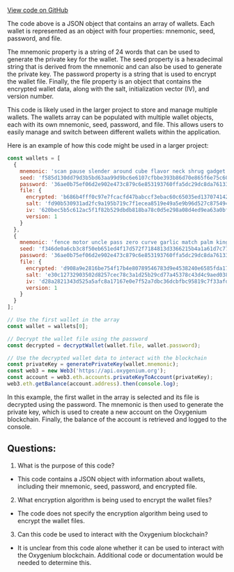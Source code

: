 [View code on GitHub](https://github.com/oxygenium-network/oxygenium-web3/packages/web3/src/signer/fixtures/wallets.json)

The code above is a JSON object that contains an array of wallets. Each wallet is represented as an object with four properties: mnemonic, seed, password, and file. 

The mnemonic property is a string of 24 words that can be used to generate the private key for the wallet. The seed property is a hexadecimal string that is derived from the mnemonic and can also be used to generate the private key. The password property is a string that is used to encrypt the wallet file. Finally, the file property is an object that contains the encrypted wallet data, along with the salt, initialization vector (IV), and version number.

This code is likely used in the larger project to store and manage multiple wallets. The wallets array can be populated with multiple wallet objects, each with its own mnemonic, seed, password, and file. This allows users to easily manage and switch between different wallets within the application.

Here is an example of how this code might be used in a larger project:

```javascript
const wallets = [
  {
    mnemonic: 'scan pause slender around cube flavor neck shrug gadget ramp rude lend capable tone nose unhappy gift across cluster minor tragic fever detail script',
    seed: 'f585d130dd79d3b5bd63aa99d9bc6e6107cfbbe393b86d70e865f6e75c60a37496afc1b25cd4d1ab3b82d9b41f469c6c112a9f310e441814147ff27a5d65882b',
    password: '36ae0b75ef06d2e902e473c879c6e853193760ffa5dc29dc8da76133149e0892',
    file: {
      encrypted: 'b686b4fff0c97e7fcacfd47babccf3ebac60c65035ed1370741424b3de5dbb75d87ac7f7bc0a2309725ec3370c53cd0bc705e3d1e919cdbad539d334398498d29b97689b37c9447b4aaeef3b99d11cadb85028ece6baa62fe74750a26d02f06a71b8e2ff69e112d78999c7f787a7029120bc25ad28e2acfaf4f088b30fea2973e30bd3ced24880a610c121ceddab4e271c17d6dcd0bcec7e6aff921c9409a0bb2e478a5028f1aacc70c72ee7fc64ebc58b4e63db',
      salt: 'fd90b530931ad2fc9a195b719c7f1ecea8519e49a5e9b96d527c87549445c587dd34385f28446b570062286e79600430d190a885198b224e1b10678a0cd6648b',
      iv: '620bec5b5c612ac5f1f82b529dbdb818ba78c0d5e298a08d4ed9ea63a0bf762ca54414d12bd312e101d16ef95350c46b5ea18cf78d83ed025d5a400406bcdf70',
      version: 1
    }
  },
  {
    mnemonic: 'fence motor uncle pass zero curve garlic match palm kingdom quality keep undo scissors host lend ginger human loop mad sting horse swap track',
    seed: 'f346de0a6cb3c8f50eb651ed4f17d572f7184813d3366215b4a1a61d7c776bedca41373d9008176bac8cb2ff8216d5cc3542f37fd520b4938295ca85013dbb3c',
    password: '36ae0b75ef06d2e902e473c879c6e853193760ffa5dc29dc8da76133149e0892',
    file: {
      encrypted: 'd908a9e2816be754f17b4e80789546783d9e4538240e6585fda17c16343569d03aaac0a10c61122e23d9aa1c988f55d9e88b4d7b271e1f631e8aee02d5dc9e077e6150732381ec06c6f18d4fdde7ed3e09494762d002232a12fbcb5d1f0ca9ac3e6d964d3eb06ed530b10b8b151a66e2ea1eb4e60241b24c631edb31aa7ae99cf5c7f74692f39c534e7deee4e168375da2e6b93b7236fdfcafaade2d2e641498e61888b16d05147a43bb8024',
      salt: 'e30c12732903502d8257cec78c3a1d25b29cd77a45378c43d4c9aed0386fd3c278149354221bdcf18e156d6384f1cb20c120975957f37fa433526f516528d597',
      iv: 'd28a2821343d525a5afc8a17167e0e7f52a7dbc36dcbfbc95819c7f33afd5c6a1cc97a65a2b2bc95387b220a2e9fda7237bd897dfd59ab98e9a7add0c5eeab30',
      version: 1
    }
  }
];

// Use the first wallet in the array
const wallet = wallets[0];

// Decrypt the wallet file using the password
const decrypted = decryptWallet(wallet.file, wallet.password);

// Use the decrypted wallet data to interact with the blockchain
const privateKey = generatePrivateKey(wallet.mnemonic);
const web3 = new Web3('https://api.oxygenium.org');
const account = web3.eth.accounts.privateKeyToAccount(privateKey);
web3.eth.getBalance(account.address).then(console.log);
```

In this example, the first wallet in the array is selected and its file is decrypted using the password. The mnemonic is then used to generate the private key, which is used to create a new account on the Oxygenium blockchain. Finally, the balance of the account is retrieved and logged to the console.
## Questions: 
 1. What is the purpose of this code?
- This code contains a JSON object with information about wallets, including their mnemonic, seed, password, and encrypted file.

2. What encryption algorithm is being used to encrypt the wallet files?
- The code does not specify the encryption algorithm being used to encrypt the wallet files.

3. Can this code be used to interact with the Oxygenium blockchain?
- It is unclear from this code alone whether it can be used to interact with the Oxygenium blockchain. Additional code or documentation would be needed to determine this.